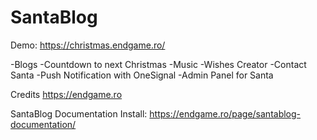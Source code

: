 # SantaBlog
Demo: https://christmas.endgame.ro/

-Blogs
-Countdown to next Christmas
-Music
-Wishes Creator
-Contact Santa
-Push Notification with OneSignal 
-Admin Panel for Santa

Credits https://endgame.ro

SantaBlog Documentation Install: https://endgame.ro/page/santablog-documentation/
